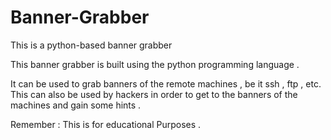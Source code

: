 # Banner-Grabber
This is a python-based banner grabber 

This banner grabber is built using the python programming language . 

It can be used to grab banners of the remote machines , be it ssh , ftp , etc.
This can also be used by hackers in order to get to the banners of the machines and
gain some hints . 

Remember : This is for educational Purposes .
